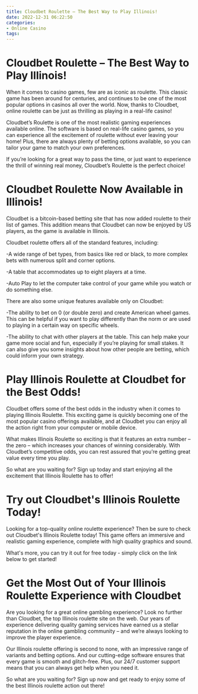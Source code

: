 ```yaml
---
title: Cloudbet Roulette – The Best Way to Play Illinois!
date: 2022-12-31 06:22:50
categories:
- Online Casino
tags:
---
```



#  Cloudbet Roulette – The Best Way to Play Illinois!

When it comes to casino games, few are as iconic as roulette. This classic game has been around for centuries, and continues to be one of the most popular options in casinos all over the world. Now, thanks to Cloudbet, online roulette can be just as thrilling as playing in a real-life casino!

Cloudbet’s Roulette is one of the most realistic gaming experiences available online. The software is based on real-life casino games, so you can experience all the excitement of roulette without ever leaving your home! Plus, there are always plenty of betting options available, so you can tailor your game to match your own preferences.

If you’re looking for a great way to pass the time, or just want to experience the thrill of winning real money, Cloudbet’s Roulette is the perfect choice!

#  Cloudbet Roulette Now Available in Illinois!

Cloudbet is a bitcoin-based betting site that has now added roulette to their list of games. This addition means that Cloudbet can now be enjoyed by US players, as the game is available in Illinois.

Cloudbet roulette offers all of the standard features, including:

-A wide range of bet types, from basics like red or black, to more complex bets with numerous split and corner options.

-A table that accommodates up to eight players at a time.

-Auto Play to let the computer take control of your game while you watch or do something else.

There are also some unique features available only on Cloudbet:

-The ability to bet on 0 (or double zero) and create American wheel games. This can be helpful if you want to play differently than the norm or are used to playing in a certain way on specific wheels.

-The ability to chat with other players at the table. This can help make your game more social and fun, especially if you’re playing for small stakes. It can also give you some insights about how other people are betting, which could inform your own strategy.

#  Play Illinois Roulette at Cloudbet for the Best Odds!

Cloudbet offers some of the best odds in the industry when it comes to playing Illinois Roulette. This exciting game is quickly becoming one of the most popular casino offerings available, and at Cloudbet you can enjoy all the action right from your computer or mobile device.

What makes Illinois Roulette so exciting is that it features an extra number – the zero – which increases your chances of winning considerably. With Cloudbet’s competitive odds, you can rest assured that you’re getting great value every time you play.

So what are you waiting for? Sign up today and start enjoying all the excitement that Illinois Roulette has to offer!

#  Try out Cloudbet's Illinois Roulette Today!

Looking for a top-quality online roulette experience? Then be sure to check out Cloudbet's Illinois Roulette today! This game offers an immersive and realistic gaming experience, complete with high quality graphics and sound.

What's more, you can try it out for free today - simply click on the link below to get started!

#  Get the Most Out of Your Illinois Roulette Experience with Cloudbet

Are you looking for a great online gambling experience? Look no further than Cloudbet, the top Illinois roulette site on the web. Our years of experience delivering quality gaming services have earned us a stellar reputation in the online gambling community – and we’re always looking to improve the player experience.

Our Illinois roulette offering is second to none, with an impressive range of variants and betting options. And our cutting-edge software ensures that every game is smooth and glitch-free. Plus, our 24/7 customer support means that you can always get help when you need it.

So what are you waiting for? Sign up now and get ready to enjoy some of the best Illinois roulette action out there!